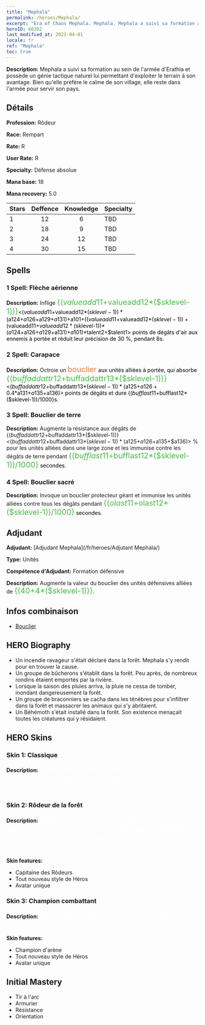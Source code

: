 ```yaml
---
title: "Mephala"
permalink: /heroes/Mephala/
excerpt: "Era of Chaos Mephala. Mephala. Mephala a suivi sa formation au sein de l'armée d'Erathia et possède un génie tactique naturel lui permettant d'exploiter le terrain à son avantage. Bien qu'elle préfère le calme de son village, elle reste dans l'armée pour servir son pays."
heroID: 60302
last_modified_at: 2021-04-01
locale: fr
ref: "Mephala"
toc: true
---
```

 **Description:** Mephala a suivi sa formation au sein de l'armée d'Erathia et possède un génie tactique naturel lui permettant d'exploiter le terrain à son avantage. Bien qu'elle préfère le calme de son village, elle reste dans l'armée pour servir son pays.
## Détails
 **Profession:** Rôdeur

 **Race:** Rempart

 **Rate:** R

 **User Rate:** R

 **Specialty:** Défense absolue

 **Mana base:** 18

 **Mana recovery:** 5.0


  | Stars   |    Deffence    |    Knowledge   |      Specialty     |
  |---------|:---------------:|:---------------:|--------------------|
  |    1    | 12 | 6 | TBD |
  |    2    | 18 | 9 | TBD |
  |    3    | 24 | 12 | TBD |
  |    4    | 30 | 15 | TBD |

## Spells
### 1 Spell: Flèche aérienne
 **Description:** Inflige <span style="color: #48b946;font-size:20px">{($valueadd11+$valueadd12*($sklevel-1))}</span><span style="color: black"><($valueadd11+$valueadd12*($sklevel-1))*($a124+$a126+$a129+$a131)+$a101+(($valueadd11+$valueadd12*($sklevel-1))+($valueadd11+$valueadd12*($sklevel-1))*($a124+$a126+$a129+$a131)+$a101)*$talent2+$talent1> points de dégâts d'air aux ennemis à portée et réduit leur précision de 30 %, pendant 8s.

### 2 Spell: Carapace
 **Description:** Octroie un <span style="color: #e07c44;font-size:20px">bouclier</span><span style="color: black"> aux unités alliées à portée, qui absorbe <span style="color: #48b946;font-size:20px">{($buffaddattr12+$buffaddattr13*($sklevel-1))}</span><span style="color: black"><($buffaddattr12+$buffaddattr13*($sklevel-1))*($a125+$a126+0.4*$a131+$a135+$a136)> points de dégâts et dure {($bufflast11+$bufflast12*($sklevel-1))/1000}s.

### 3 Spell: Bouclier de terre
 **Description:** Augmente la résistance aux dégâts de {($buffaddattr12+$buffaddattr13*($sklevel-1))}<($buffaddattr12+$buffaddattr13*($sklevel-1))*($a125+$a126+$a135+$a136)> % pour les unités alliées dans une large zone et les immunise contre les dégâts de terre pendant <span style="color: #48b946;font-size:20px">{($bufflast11+$bufflast12*($sklevel-1))/1000}</span><span style="color: black"> secondes.

### 4 Spell: Bouclier sacré
 **Description:** Invoque un bouclier protecteur géant et immunise les unités alliées contre tous les dégâts pendant <span style="color: #48b946;font-size:20px">{($olast11+$olast12*($sklevel-1))/1000}</span><span style="color: black"> secondes.


## Adjudant

 **Adjudant:**  [Adjudant Mephala](/fr/heroes/Adjutant Mephala/) 

 **Type:**  Unités 

 **Compétence d'Adjudant:**  Formation défensive 

 **Description:** Augmente la valeur du bouclier des unités défensives alliées de <span style="color: #48b946;font-size:20px">{(40+4*($sklevel-1))}</span><span style="color: black">.

## Infos combinaison

* [Bouclier](/fr/combination/Bouclier/) 

## HERO Biography
   - Un incendie ravageur s'était déclaré dans la forêt. Mephala s'y rendit pour en trouver la cause.
   - Un groupe de bûcherons s'établit dans la forêt. Peu après, de nombreux rondins étaient emportés par la rivière.
   - Lorsque la saison des pluies arriva, la pluie ne cessa de tomber, inondant dangereusement la forêt.
   - Un groupe de braconniers se cacha dans les ténèbres pour s'infiltrer dans la forêt et massacrer les animaux qui s'y abritaient.
   - Un Béhémoth s'était installé dans la forêt. Son existence menaçait toutes les créatures qui y résidaient.

## HERO Skins
### Skin 1: **Classique**

 **Description:** <span style="color: #ffffff;font-size:20px">Protéger les plus faibles est dans ma nature. Le courage est le meilleur des boucliers contre le mal ! </span>


### Skin 2: **Rôdeur de la forêt**

 **Description:** <span style="color: #ffffff;font-size:20px">Affamée, épuisée, Mephala s'est écroulée dans les bois. Les animaux qu'elle avait défendus si vaillamment lui ont apporté des fruits et de l'eau douce pour la remercier d'avoir protégé la forêt. </span>

 **Skin features:** 

   - Capitaine des Rôdeurs
   - Tout nouveau style de Héros
   - Avatar unique

### Skin 3: **Champion combattant**

 **Description:** <span style="color: #ffffff;font-size:20px">Héros parmi les Héros, champion de l'Arène ! </span>

 **Skin features:** 

   - Champion d'arène
   - Tout nouveau style de Héros
   - Avatar unique


## Initial Mastery
   - Tir à l'arc
   - Armurier
   - Résistance
   - Orientation

